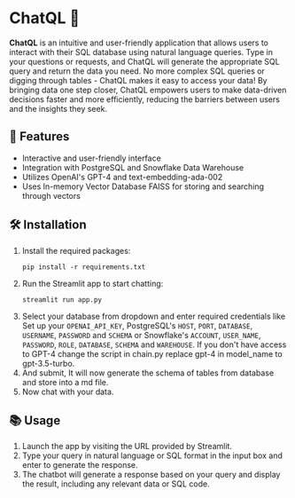 # ChatQL 💬

**ChatQL** is an intuitive and user-friendly application that allows users to interact with their SQL database using natural language queries. Type in your questions or requests, and ChatQL will generate the appropriate SQL query and return the data you need. No more complex SQL queries or digging through tables - ChatQL makes it easy to access your data! By bringing data one step closer, ChatQL empowers users to make data-driven decisions faster and more efficiently, reducing the barriers between users and the insights they seek.

## 🌟 Features

- Interactive and user-friendly interface
- Integration with PostgreSQL and Snowflake Data Warehouse
- Utilizes OpenAI's GPT-4 and text-embedding-ada-002
- Uses In-memory Vector Database FAISS for storing and searching through vectors

## 🛠️ Installation

1. Install the required packages:
    ```
    pip install -r requirements.txt
    ```
2. Run the Streamlit app to start chatting:
   ```
   streamlit run app.py
   ```
3. Select your database from dropdown and enter required credentials like Set up your `OPENAI_API_KEY`, PostgreSQL's `HOST`, `PORT`, `DATABASE`, `USERNAME`, `PASSWORD` and `SCHEMA` or Snowflake's `ACCOUNT`, `USER_NAME`, `PASSWORD`, `ROLE`, `DATABASE`, `SCHEMA` and `WAREHOUSE`. If you don't have access to GPT-4 change the script in chain.py replace gpt-4 in model_name to gpt-3.5-turbo.
4. And submit, It will now generate the schema of tables from database and store into a md file.
5. Now chat with your data.

## 📚 Usage

1. Launch the app by visiting the URL provided by Streamlit.
2. Type your query in natural language or SQL format in the input box and enter to generate the response.
3. The chatbot will generate a response based on your query and display the result, including any relevant data or SQL code.
